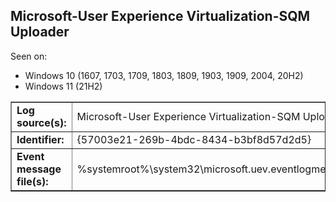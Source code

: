 ## Microsoft-User Experience Virtualization-SQM Uploader

Seen on:
* Windows 10 (1607, 1703, 1709, 1803, 1809, 1903, 1909, 2004, 20H2)
* Windows 11 (21H2)

<table border="1" class="docutils">
  <tbody>
    <tr>
      <td><b>Log source(s):</b></td>
      <td>Microsoft-User Experience Virtualization-SQM Uploader</td>
    </tr>
    <tr>
      <td><b>Identifier:</b></td>
      <td>{57003e21-269b-4bdc-8434-b3bf8d57d2d5}</td>
    </tr>
    <tr>
      <td><b>Event message file(s):</b></td>
      <td>%systemroot%\system32\microsoft.uev.eventlogmessages.dll</td>
    </tr>
  </tbody>
</table>

&nbsp;

